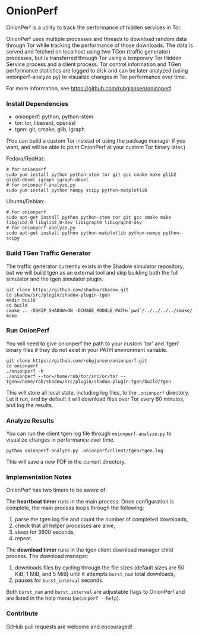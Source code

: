 # OnionPerf

OnionPerf is a utility to track the performance of hidden services in Tor.

OnionPerf uses multiple processes and threads to download random data
through Tor while tracking the performance of those downloads. The data is
served and fetched on localhost using two TGen (traffic generator)
processes, but is transferred through Tor using a temporary Tor Hidden
Service process and a client process. Tor control information and TGen
performance statistics are logged to disk and can be later analyzed (using
onionperf-analyze.py) to visualize changes in Tor performance over time.

For more information, see https://github.com/robgjansen/onionperf.

### Install Dependencies

  + onionperf: python, python-stem
  + tor: tor, libevent, openssl
  + tgen: git, cmake, glib, igraph

(You can build a custom Tor instead of using the package manager if you 
want, and will be able to point OnionPerf at your custom Tor binary later.)

Fedora/RedHat:

```
# for onionperf
sudo yum install python python-stem tor git gcc cmake make glib2 glib2-devel igraph igraph-devel
# for onionperf-analyze.py
sudo yum install python numpy scipy python-matplotlib
```

Ubuntu/Debian:

```
# for onionperf
sudo apt-get install python python-stem tor git gcc cmake make libglib2.0 libglib2.0-dev libigraph0 libigraph0-dev
# for onionperf-analyze.py
sudo apt-get install python python-matplotlib python-numpy python-scipy
```

### Build TGen Traffic Generator

The traffic generator currently exists in the Shadow simulator repository,
but we will build tgen as an external tool and skip building both the full 
simulator and the tgen simulator plugin.

```
git clone https://github.com/shadow/shadow.git
cd shadow/src/plugin/shadow-plugin-tgen
mkdir build
cd build
cmake .. -DSKIP_SHADOW=ON -DCMAKE_MODULE_PATH=`pwd`/../../../../cmake/
make
```

### Run OnionPerf

You will need to give onionperf the path to your custom 'tor' and 'tgen'
binary files if they do not exist in your PATH environment variable.

```
git clone https://github.com/robgjansen/onionperf.git
cd onionperf
./onionperf -h
./onionperf --tor=/home/rob/tor/src/or/tor --tgen=/home/rob/shadow/src/plugin/shadow-plugin-tgen/build/tgen
```

This will store all local state, including log files, to the `.onionperf`
directory. Let it run, and by default it will download files over Tor every
60 minutes, and log the results.

### Analyze Results

You can run the client tgen log file through `onionperf-analyze.py` to
visualize changes in performance over time.

```
python onionperf-analyze.py .onionperf/client/tgen/tgen.log
```

This will save a new PDF in the current directory.


### Implementation Notes

OnionPerf has two timers to be aware of:

The **heartbeat timer** runs in the main process. Once configuration is complete, the main process loops through the following:
  1. parse the tgen log file and count the number of completed downloads,
  1. check that all helper processes are alive,
  1. sleep for 3600 seconds,
  1. repeat.

The **download timer** runs in the tgen client download manager child process. The download manager:
  1. downloads files by cycling through the file sizes (default sizes are 50 KiB, 1 MiB, and 5 MiB) until it attempts `burst_num` total downloads,
  1. pauses for `burst_interval` seconds.

Both `burst_num` and `burst_interval` are adjustable flags to OnionPerf and are listed in the help menu (`onionperf --help`).

### Contribute

GitHub pull requests are welcome and encouraged!
